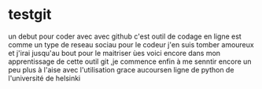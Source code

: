 # testgit
un debut pour coder avec avec github
c'est outil de codage en ligne est comme un type de  reseau sociau pour le codeur j'en suis tomber amoureux et j'irai jusqu'au bout pour le maitriser
ùes voici encore dans mon apprentissage de cette outil git ,je commence enfin à me senntir encore un peu plus à l'aise avec l'utilisation grace aucoursen ligne de python de l'université de helsinki
